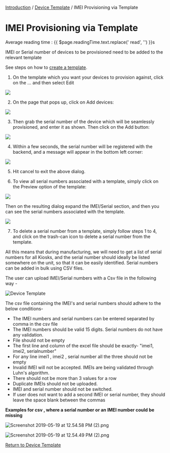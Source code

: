 [Introduction](../../index.md) / [Device Template](../index.md) / IMEI Provisioning via Template

# IMEI Provisioning via Template
<div class="avg-reading-time" style="margin-top: 0rem;">Average reading time : {{ $page.readingTime.text.replace(' read', '') }}s</div>

IMEI or Serial number of devices to be provisioned need to be added to the relevant template

See steps on how to [create a template](../index.md).

1. On the template which you want your devices to provision against, click on the … and then select Edit

![](../../images/temp_2.png)

2. On the page that pops up, click on Add devices:

![](../../images/template_for_imei1.png)

3. Then grab the serial number of the device which will be seamlessly provisioned, and enter it as shown. Then click on the Add button:

![](../../images/template_for_imei2.png)


4. Within a few seconds, the serial number will be registered with the backend, and a message will appear in the bottom left corner:

![](../../images/template_for_imei3.png)

5. Hit cancel to exit the above dialog.


6. To view all serial numbers associated with a template, simply click on the Preview option of the template:

![](../../images/template_for_imei4.png)

Then on the resulting dialog expand the IMEI/Serial section, and then you can see the serial numbers associated with the template.

![](../../images/template_for_imei5.png)

7. To delete a serial number from a template, simply follow steps 1 to 4, and click on the trash-can icon to delete a serial number from the template.


All this means that during manufacturing, we will need to get a list of serial numbers for all Kiosks, and the serial number should ideally be listed somewhere on the unit, so that it can be easily identified. Serial numbers can be added in bulk using CSV files.




The user can upload IMEI/Serial numbers with a Csv file in the following way -

![Device Template](../../../assets/OLD_DASHBOARD/imei_real.png)

The csv file containing the IMEI's and serial numbers should adhere to the below conditions-

*   The IMEI numbers and serial numbers can be entered separated by comma in the csv file
*   The IMEI numbers should be valid 15 digits. Serial numbers do not have any validation.
*   File should not be empty
*   The first line and column of the excel file should be exactly- "imei1, imei2, serialnumber"
*   For any line imei1 , imei2 , serial number all the three should not be empty
*   Invalid IMEI will not be accepted. IMEIs are being validated through Luhn's algorithm.
*   There should not be more than 3 values for a row
*   Duplicate IMEIs should not be uploaded.
*   IMEI and serial number should not be switched.
*   If user does not want to add a second IMEI or serial number, they should leave the space blank between the commas

**Examples for csv , where a serial number or an IMEI number could be missing**

![Screenshot 2019-05-19 at 12.54.58 PM (2).png](../../../assets/OLD_DASHBOARD/imei1.png)

![Screenshot 2019-05-19 at 12.54.49 PM (2).png](../../../assets/OLD_DASHBOARD/imei2.png)



[Return to Device Template](../index.md)
